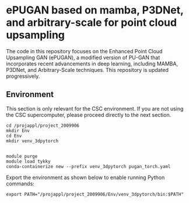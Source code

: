 # ePUGAN based on mamba, P3DNet, and arbitrary-scale for point cloud upsampling
The code in this repository focuses on the Enhanced Point Cloud Upsampling GAN (ePUGAN), a modified version of PU-GAN that incorporates recent advancements in deep learning, including MAMBA, P3DNet, and Arbitrary-Scale techniques. This repository is updated progressively.

<!-- Environment -->
## Environment

This section is only relevant for the CSC environment. If you are not using the CSC supercomputer, please proceed directly to the next section.

```
cd /projappl/project_2009906
mkdir Env
cd Env
mkdir venv_3dpytorch


module purge
module load tykky
conda-containerize new --prefix venv_3dpytorch pugan_torch.yaml
```


Export the environment as shown below to enable running Python commands:
```
export PATH="/projappl/project_2009906/Env/venv_3dpytorch/bin:$PATH"
```


<!-- Installation -->

<!-- Additional configurations -->

<!-- Dataset -->

<!-- New dataset -->

<!-- Creating new dataset from mesh file -->

<!-- Run Training -->

<!-- Run Testing -->

